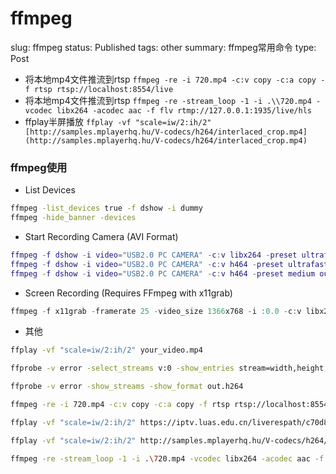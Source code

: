 # ffmpeg

slug: ffmpeg
status: Published
tags: other
summary: ffmpeg常用命令
type: Post

- 将本地mp4文件推流到rtsp
`ffmpeg -re -i 720.mp4 -c:v copy -c:a copy -f rtsp rtsp://localhost:8554/live`
- 将本地mp4文件推流到rtsp
`ffmpeg -re -stream_loop -1 -i .\\720.mp4 -vcodec libx264 -acodec aac -f flv rtmp://127.0.0.1:1935/live/hls`
- ffplay半屏播放
`ffplay -vf "scale=iw/2:ih/2" [http://samples.mplayerhq.hu/V-codecs/h264/interlaced_crop.mp4](http://samples.mplayerhq.hu/V-codecs/h264/interlaced_crop.mp4)`

### ffmpeg使用

* List Devices

```bash
ffmpeg -list_devices true -f dshow -i dummy
ffmpeg -hide_banner -devices
```

* Start Recording Camera (AVI Format)

```lua
ffmpeg -f dshow -i video="USB2.0 PC CAMERA" -c:v libx264 -preset ultrafast -qp 0 output.avi
ffmpeg -f dshow -i video="USB2.0 PC CAMERA" -c:v h464 -preset ultrafast -qp 0 output.avi
ffmpeg -f dshow -i video="USB2.0 PC CAMERA" -c:v h464 -preset medium output.avi
```

* Screen Recording (Requires FFmpeg with x11grab)

```csharp
ffmpeg -f x11grab -framerate 25 -video_size 1366x768 -i :0.0 -c:v libx264 -preset ultrafast out.mp4 ffmpeg -f x11grab -framerate 25 -video_size 1366x768 -i :0.0 -c:v libx264 -preset ultrafast out.mp4
```

* 其他

```bash
ffplay -vf "scale=iw/2:ih/2" your_video.mp4

ffprobe -v error -select_streams v:0 -show_entries stream=width,height,codec_name,bit_rate,duration your_h264_file.mp4 

ffprobe -v error -show_streams -show_format out.h264

ffmpeg -re -i 720.mp4 -c:v copy -c:a copy -f rtsp rtsp://localhost:8554/live

ffplay -vf "scale=iw/2:ih/2" https://iptv.luas.edu.cn/liverespath/c70d81eefb04fef7777c2a5aab4ddc9459ce4246/0baa43f537-0-0-5bc4eda6a2031a1140906b86d867a79e/index.m3u8

ffplay -vf "scale=iw/2:ih/2" http://samples.mplayerhq.hu/V-codecs/h264/interlaced_crop.mp4

ffmpeg -re -stream_loop -1 -i .\720.mp4 -vcodec libx264 -acodec aac -f flv  rtmp://127.0.0.1:1935/live/hls              
            
```